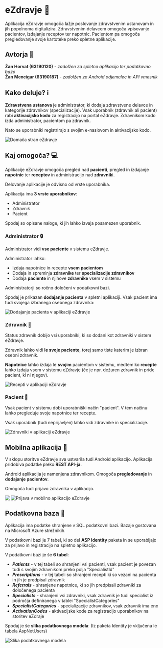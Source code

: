 # eZdravje :hospital:
Aplikacija eZdravje omogoča lažje poslovanje zdravstvenim ustanovam in jih popolnoma digitalizira. Zdravstvenim delavcem omogoča vpisovanje pacientov, izdajanje receptov ter napotnic. Pacientom pa omogoča pregledovanje svoje kartoteke preko spletne aplikacije.

## Avtorja :construction_worker:
**Žan Horvat (63190120)** - *zadolžen za spletno aplikacijo ter podatkovno bazo* <br>
**Žan Mencigar (63190187)** - *zadolžen za Android odjemalec in API vmesnik* <br>

## Kako deluje? :information_source:
<b>Zdravstvena ustanova</b> je administrator, ki dodaja zdravstvene delavce in kategorije zdravnikov (specializacije). Vsak uporabnik (zdravnik ali pacient) rabi <b>aktivacijsko kodo</b> za registracijo na portal eZdravje. Zdravnikom kodo izda administrator, pacientom pa zdravnik.

Nato se uporabniki registrirajo s svojim e-naslovom in aktivacijsko kodo.


![Domača stran eZdravje](https://github.com/horvatz/eZdravje/blob/master/img/eZdravje_home.PNG)

## Kaj omogoča? :computer:
Aplikacije eZdravje omogoča pregled nad **pacienti**, pregled in izdajanje **napotnic** ter **receptov** in administracijo nad **zdravniki**.

Delovanje aplikacije je odvisno od vrste uporabnika.

Aplikacija ima **3 vrste uporabnikov**:
* Administrator
* Zdravnik
* Pacient

Spodaj so opisane naloge, ki jih lahko izvaja posamezen uporabnik.

### Administrator :lock:
Administrator vidi **vse paciente** v sistemu eZdravje.

Administrator lahko:
* Izdaja napotnice in recepte **vsem pacientom**
* Dodaja in spreminja **zdravnike** ter **specializacije zdravnikov** 
* Dodaja **paciente** in njihove **zdravnike** vsem v sistemu

Administratorji so ročno določeni v podatkovni bazi.

Spodaj je prikazan **dodajanje pacienta** v spletni aplikaciji. Vsak pacient ima tudi svojega izbranega osebnega zdravnika:

![Dodajanje pacienta v aplikaciji eZdravje](https://github.com/horvatz/eZdravje/blob/master/img/eZdravje_add_patient.PNG)

### Zdravnik :syringe:
Status zdravnik dobijo vsi uporabniki, ki so dodani kot zdravniki v sistem eZdravje.

Zdravnik lahko vidi **le svoje paciente**, torej samo tiste katerim je izbran osebni zdravnik.

**Napotnice** lahko izdaja le **svojim** pacientom v sistemu, medtem ko **recepte** lahko izdaja vsem v sistemu eZdravje (če je npr. dežuren zdravnik in pride pacient, ki ni njegov).


![Recepti v aplikaciji eZdravje](https://github.com/horvatz/eZdravje/blob/master/img/eZdravje_prescriptions.PNG)

### Pacient :man:
Vsak pacient v sistemu dobi uporabniški način "pacient". V tem načinu lahko pregleduje svoje napotnice ter recepte.

Vsak uporabnik (tudi neprijavljen) lahko vidi zdravnike in specializacije.

![Zdravniki v aplikaciji eZdravje](https://github.com/horvatz/eZdravje/blob/master/img/eZdravje_doctors.PNG)

## Mobilna aplikacija :iphone:
V sklopu storitve eZdravje sva ustvarila tudi Android aplikacijo. Aplikacija pridobiva podatke preko **REST API-ja**.

Android aplikacija je namenjena zdravnikom. Omogoča **pregledovanje** in **dodajanje pacientov**.

Omogoča tudi prijavo zdravnika v aplikacijo.

<img align="left" src="https://github.com/horvatz/eZdravje/blob/master/img/eZdravje_mobile_login.png">


![Prijava v mobilno aplikacijo eZdravje](https://github.com/horvatz/eZdravje/blob/master/img/eZdravje_mobile_patients.png)

## Podatkovna baza :file_folder:
Aplikacija ima podatke shranjene v SQL podatkovni bazi. Bazaje gostovana na Microsoft Azure strežnikih.

V podatkovni bazi je 7 tabel, ki so del **ASP Identity** paketa in se uporabljajo za prijavo in registracijo na spletno aplikacijo.

V podatkovni bazi je še **6 tabel**:
* ***Patients*** - v tej tabeli so shranjeni vsi pacienti, vsak pacient je povezan tudi s svojim zdravnikom preko polja "SpecialistId"
* ***Prescriptions*** - v tej tabeli so shranjeni recepti ki so vezani na pacienta in jih je predpisal zdravnik
* ***Referrals*** - shranjene napotnice, ki so jih predpisali zdravniki za določenega pacienta
* ***Specialists*** - shranjeni vsi zdravniki, vsak zdravnik je tudi specialist iz področja definiranega v tablei "SpecialistCategories"
* ***SpecialistCategories*** - specializacije zdravnikov, vsak zdravnik ima eno
* ***ActivationCodes*** - aktivacijske kode za registracijo uporabnikov na storitev eZdraje

Spodaj je še **slika podatkovnega modela**: (Iz paketa Identity je vključena le tabela AspNetUsers)


![Slika podatkovnega modela](https://github.com/horvatz/eZdravje/blob/master/img/Database_diagram.PNG)
